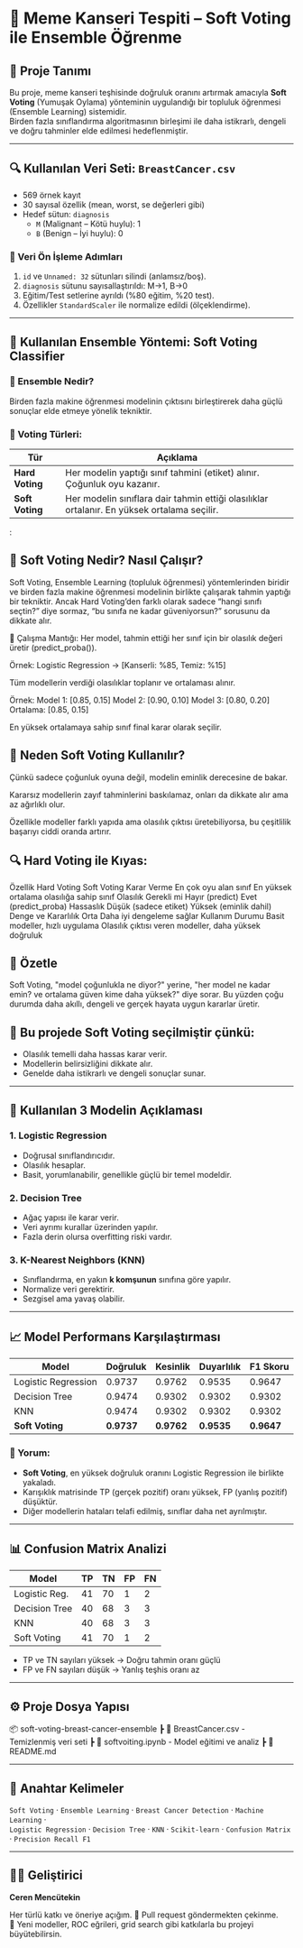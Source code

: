 # 🧠 Meme Kanseri Tespiti – Soft Voting ile Ensemble Öğrenme

## 📌 Proje Tanımı

Bu proje, meme kanseri teşhisinde doğruluk oranını artırmak amacıyla **Soft Voting** (Yumuşak Oylama) yönteminin uygulandığı bir topluluk öğrenmesi (Ensemble Learning) sistemidir.  
Birden fazla sınıflandırma algoritmasının birleşimi ile daha istikrarlı, dengeli ve doğru tahminler elde edilmesi hedeflenmiştir.

---

## 🔍 Kullanılan Veri Seti: `BreastCancer.csv`

- 569 örnek kayıt
- 30 sayısal özellik (mean, worst, se değerleri gibi)
- Hedef sütun: `diagnosis`
  - `M` (Malignant – Kötü huylu): 1
  - `B` (Benign – İyi huylu): 0

### 🧼 Veri Ön İşleme Adımları

1. `id` ve `Unnamed: 32` sütunları silindi (anlamsız/boş).
2. `diagnosis` sütunu sayısallaştırıldı: M→1, B→0
3. Eğitim/Test setlerine ayrıldı (%80 eğitim, %20 test).
4. Özellikler `StandardScaler` ile normalize edildi (ölçeklendirme).

---

## 🔬 Kullanılan Ensemble Yöntemi: **Soft Voting Classifier**

### 🤝 Ensemble Nedir?

Birden fazla makine öğrenmesi modelinin çıktısını birleştirerek daha güçlü sonuçlar elde etmeye yönelik tekniktir.

### 🧮 Voting Türleri:

| Tür         | Açıklama                                               |
|-------------|--------------------------------------------------------|
| **Hard Voting** | Her modelin yaptığı sınıf tahmini (etiket) alınır. Çoğunluk oyu kazanır. |
| **Soft Voting** | Her modelin sınıflara dair tahmin ettiği olasılıklar ortalanır. En yüksek ortalama seçilir. |

:

## 🧠 Soft Voting Nedir? Nasıl Çalışır?
Soft Voting, Ensemble Learning (topluluk öğrenmesi) yöntemlerinden biridir ve birden fazla makine öğrenmesi modelinin birlikte çalışarak tahmin yaptığı bir tekniktir.
Ancak Hard Voting’den farklı olarak sadece “hangi sınıfı seçtin?” diye sormaz, “bu sınıfa ne kadar güveniyorsun?” sorusunu da dikkate alır.

🎯 Çalışma Mantığı:
Her model, tahmin ettiği her sınıf için bir olasılık değeri üretir (predict_proba()).

Örnek: Logistic Regression → [Kanserli: %85, Temiz: %15]

Tüm modellerin verdiği olasılıklar toplanır ve ortalaması alınır.

Örnek:
Model 1: [0.85, 0.15]
Model 2: [0.90, 0.10]
Model 3: [0.80, 0.20]
Ortalama: [0.85, 0.15]

En yüksek ortalamaya sahip sınıf final karar olarak seçilir.

## 📌 Neden Soft Voting Kullanılır?
Çünkü sadece çoğunluk oyuna değil, modelin eminlik derecesine de bakar.

Kararsız modellerin zayıf tahminlerini baskılamaz, onları da dikkate alır ama az ağırlıklı olur.

Özellikle modeller farklı yapıda ama olasılık çıktısı üretebiliyorsa, bu çeşitlilik başarıyı ciddi oranda artırır.

## 🔍 Hard Voting ile Kıyas:
Özellik	Hard Voting	Soft Voting
Karar Verme	En çok oyu alan sınıf	En yüksek ortalama olasılığa sahip sınıf
Olasılık Gerekli mi	Hayır (predict)	Evet (predict_proba)
Hassaslık	Düşük (sadece etiket)	Yüksek (eminlik dahil)
Denge ve Kararlılık	Orta	Daha iyi dengeleme sağlar
Kullanım Durumu	Basit modeller, hızlı uygulama	Olasılık çıktısı veren modeller, daha yüksek doğruluk

## 📌 Özetle
Soft Voting, "model çoğunlukla ne diyor?" yerine,
"her model ne kadar emin? ve ortalama güven kime daha yüksek?" diye sorar.
Bu yüzden çoğu durumda daha akıllı, dengeli ve gerçek hayata uygun kararlar üretir.


## 📌 Bu projede **Soft Voting** seçilmiştir çünkü:
- Olasılık temelli daha hassas karar verir.
- Modellerin belirsizliğini dikkate alır.
- Genelde daha istikrarlı ve dengeli sonuçlar sunar.

---

## 🧠 Kullanılan 3 Modelin Açıklaması

### 1. Logistic Regression
- Doğrusal sınıflandırıcıdır.
- Olasılık hesaplar.
- Basit, yorumlanabilir, genellikle güçlü bir temel modeldir.

### 2. Decision Tree
- Ağaç yapısı ile karar verir.
- Veri ayrımı kurallar üzerinden yapılır.
- Fazla derin olursa overfitting riski vardır.

### 3. K-Nearest Neighbors (KNN)
- Sınıflandırma, en yakın **k komşunun** sınıfına göre yapılır.
- Normalize veri gerektirir.
- Sezgisel ama yavaş olabilir.

---

## 📈 Model Performans Karşılaştırması

| Model                | Doğruluk | Kesinlik | Duyarlılık | F1 Skoru |
|---------------------|----------|-----------|-------------|-----------|
| Logistic Regression | 0.9737   | 0.9762    | 0.9535      | 0.9647    |
| Decision Tree       | 0.9474   | 0.9302    | 0.9302      | 0.9302    |
| KNN                 | 0.9474   | 0.9302    | 0.9302      | 0.9302    |
| **Soft Voting**     | **0.9737** | **0.9762** | **0.9535**  | **0.9647** |

### 🎯 Yorum:
- **Soft Voting**, en yüksek doğruluk oranını Logistic Regression ile birlikte yakaladı.
- Karışıklık matrisinde TP (gerçek pozitif) oranı yüksek, FP (yanlış pozitif) düşüktür.
- Diğer modellerin hataları telafi edilmiş, sınıflar daha net ayrılmıştır.

---

## 📊 Confusion Matrix Analizi

| Model         | TP | TN | FP | FN |
|---------------|----|----|----|----|
| Logistic Reg. | 41 | 70 | 1  | 2  |
| Decision Tree | 40 | 68 | 3  | 3  |
| KNN           | 40 | 68 | 3  | 3  |
| Soft Voting   | 41 | 70 | 1  | 2  |

- TP ve TN sayıları yüksek → Doğru tahmin oranı güçlü
- FP ve FN sayıları düşük → Yanlış teşhis oranı az

---

## ⚙️ Proje Dosya Yapısı

📦 soft-voting-breast-cancer-ensemble
┣ 📄 BreastCancer.csv - Temizlenmiş veri seti
┣ 📄 softvoiting.ipynb - Model eğitimi ve analiz
┣ 📄 README.md 


---

## 🔑 Anahtar Kelimeler

`Soft Voting` · `Ensemble Learning` · `Breast Cancer Detection` · `Machine Learning` ·  
`Logistic Regression` · `Decision Tree` · `KNN` · `Scikit-learn` · `Confusion Matrix` · `Precision Recall F1`

---

## 👩‍💻 Geliştirici

**Ceren Mencütekin**

Her türlü katkı ve öneriye açığım. 
🎁 Pull request göndermekten çekinme.  
🤝 Yeni modeller, ROC eğrileri, grid search gibi katkılarla bu projeyi büyütebilirsin.





